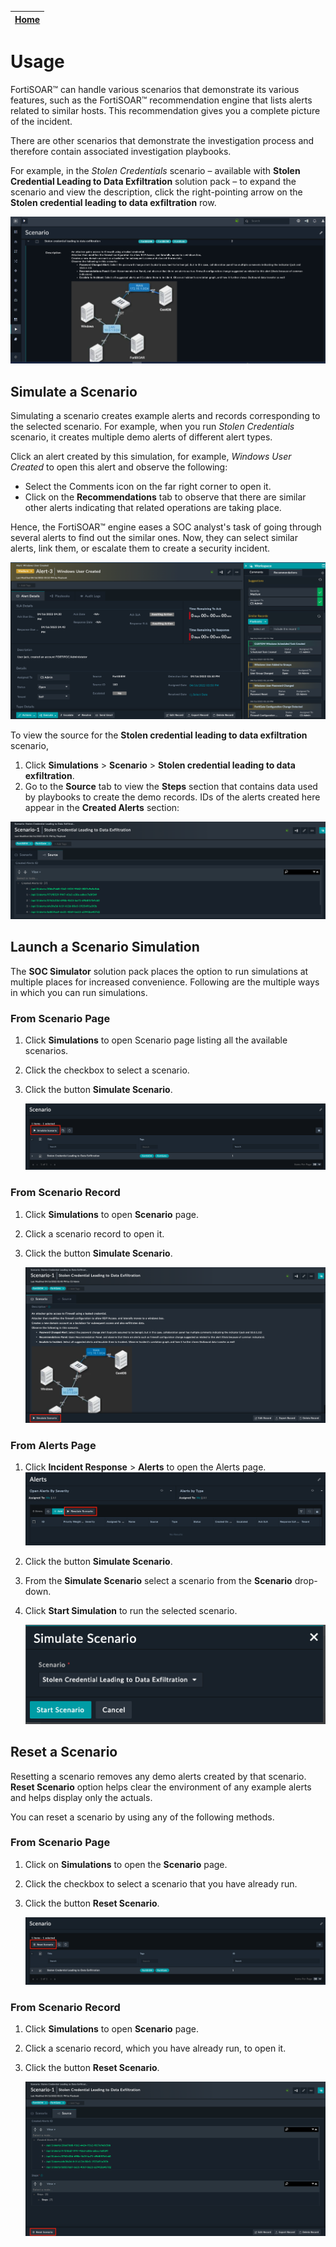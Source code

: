 | [Home](/README.md) | 
|--------------------------------------------|

# Usage

FortiSOAR&trade; can handle various scenarios that demonstrate its various features, such as the FortiSOAR&trade; recommendation engine that lists alerts related to similar hosts. This recommendation gives you a complete picture of the incident.

There are other scenarios that demonstrate the investigation process and therefore contain associated investigation playbooks.

For example, in the *Stolen Credentials* scenario &ndash; available with **Stolen Credential Leading to Data Exfiltration** solution pack &ndash; to expand the scenario and view the description, click the right-pointing arrow on the **Stolen credential leading to data exfiltration** row.

![Stolen Credentials Scenario](res/stolen-creds-scenario.png)

## Simulate a Scenario

Simulating a scenario creates example alerts and records corresponding to the selected scenario. For example, when you run *Stolen Credentials* scenario, it creates multiple demo alerts of different alert types.

Click an alert created by this simulation, for example, *Windows User Created* to open this alert and observe the following:

- Select the Comments icon on the far right corner to open it.
- Click on the **Recommendations** tab to observe that there are similar other alerts indicating that related operations are taking place.

Hence, the FortiSOAR™ engine eases a SOC analyst's task of going through several alerts to find out the similar ones. Now, they can select similar alerts, link them, or escalate them to create a security incident.

![Alert created for the Stolen Credentials scenario](res/stolen-creds-scenario-alerts.png)

To view the source for the **Stolen credential leading to data exfiltration** scenario,
1. Click **Simulations** > **Scenario** > **Stolen credential leading to data exfiltration**.
2. Go to the **Source** tab to view the **Steps** section that contains data used by playbooks to create the demo records. IDs of the alerts created here appear in the **Created Alerts** section:

![Viewing source of the Stolen Credentials data](res/stolen-creds-source.png)

## Launch a Scenario Simulation

The **SOC Simulator** solution pack places the option to run simulations at multiple places for increased convenience. Following are the multiple ways in which you can run simulations.

### From Scenario Page

1. Click **Simulations** to open Scenario page listing all the available scenarios.
2. Click the checkbox to select a scenario.
3. Click the button **Simulate Scenario**.

    ![Simulate From Scenario Page](res/simulate-scenario-page.png)

### From Scenario Record

1. Click **Simulations** to open **Scenario** page.
2. Click a scenario record to open it.
3. Click the button **Simulate Scenario**.

    ![Simulate From Scenario Record](res/simulate-scenario-record.png)

### From Alerts Page

1. Click **Incident Response** > **Alerts** to open the Alerts page.
    ![Simulate From Alert Page](res/simulate-scenario-alert.png)
2. Click the button **Simulate Scenario**.
3. From the **Simulate Scenario** select a scenario from the **Scenario** drop-down.
4. Click **Start Simulation** to run the selected scenario.

    ![Simulate From Alert Page Popup](res/simulate-scenario-alert-popup.png)

## Reset a Scenario

Resetting a scenario removes any demo alerts created by that scenario. **Reset Scenario** option helps clear the environment of any example alerts and helps display only the actuals.

You can reset a scenario by using any of the following methods.

### From Scenario Page

1. Click on **Simulations** to open the **Scenario** page.
2. Click the checkbox to select a scenario that you have already run.
3. Click the button **Reset Scenario**.

    ![Delete Scenario Records from Scenario Page](res/delete-from-scenario-page.png)

### From Scenario Record

1. Click **Simulations** to open **Scenario** page.
2. Click a scenario record, which you have already run, to open it.
3. Click the button **Reset Scenario**.

    ![Delete Scenario Records from Scenario Record](res/delete-from-scenario-record.png)
